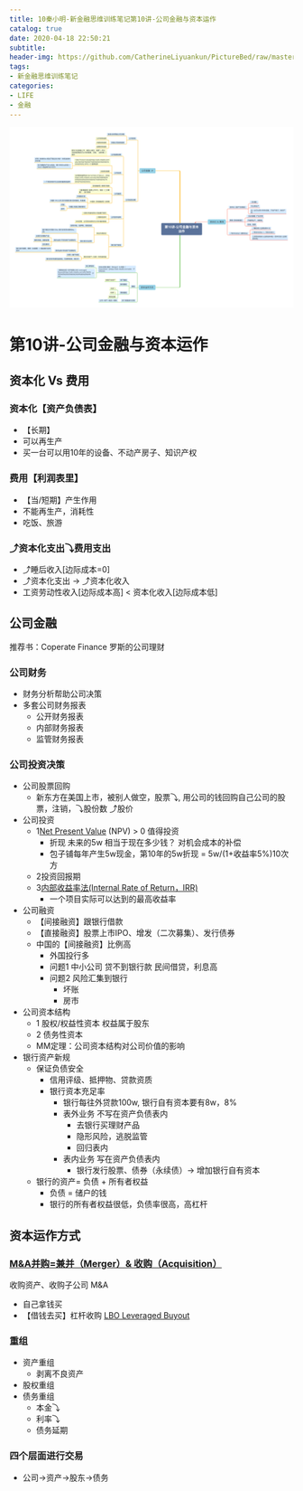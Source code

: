 ```yaml
---
title: 10秦小明-新金融思维训练笔记第10讲-公司金融与资本运作
catalog: true
date: 2020-04-18 22:50:21
subtitle:
header-img: https://github.com/CatherineLiyuankun/PictureBed/raw/master/blog/post/%E7%A7%A6%E5%B0%8F%E6%98%8E%E7%AC%94%E8%AE%B0/%E7%AC%AC10%E8%AE%B2-%E5%85%AC%E5%8F%B8%E9%87%91%E8%9E%8D%E4%B8%8E%E8%B5%84%E6%9C%AC%E8%BF%90%E4%BD%9C.png
tags:
- 新金融思维训练笔记
categories:
- LIFE
- 金融
---
```


![思维导图](https://github.com/CatherineLiyuankun/PictureBed/raw/master/blog/post/%E7%A7%A6%E5%B0%8F%E6%98%8E%E7%AC%94%E8%AE%B0/%E7%AC%AC10%E8%AE%B2-%E5%85%AC%E5%8F%B8%E9%87%91%E8%9E%8D%E4%B8%8E%E8%B5%84%E6%9C%AC%E8%BF%90%E4%BD%9C.png)

# 第10讲-公司金融与资本运作

## 资本化 Vs 费用

### 资本化【资产负债表】

- 【长期】
- 可以再生产
- 买一台可以用10年的设备、不动产房子、知识产权

### 费用【利润表里】

- 【当/短期】产生作用
- 不能再生产，消耗性
- 吃饭、旅游

### ⤴资本化支出⤵费用支出

- ⤴睡后收入[边际成本=0]
- ⤴资本化支出 -> ⤴资本化收入
- 工资劳动性收入[边际成本高] < 资本化收入[边际成本低]

## 公司金融

推荐书：Coperate Finance 罗斯的公司理财

### 公司财务

- 财务分析帮助公司决策
- 多套公司财务报表
  - 公开财务报表
  - 内部财务报表
  - 监管财务报表

### 公司投资决策

- 公司股票回购
  - 新东方在美国上市，被别人做空，股票⤵, 用公司的钱回购自己公司的股票，注销，⤵股份数 ⤴股价
- 公司投资
  - 1[Net Present Value](https://wiki.mbalib.com/wiki/%E5%87%80%E7%8E%B0%E5%80%BC%E6%B3%95) (NPV) > 0 值得投资
    - 折现  未来的5w 相当于现在多少钱？ 对机会成本的补偿  
    - 包子铺每年产生5w现金，第10年的5w折现 = 5w/(1+收益率5%)10次方
  - 2投资回报期
  - 3[内部收益率法(Internal Rate of Return，IRR)](https://wiki.mbalib.com/wiki/%E5%86%85%E9%83%A8%E6%94%B6%E7%9B%8A%E7%8E%87%E6%B3%95)
    - 一个项目实际可以达到的最高收益率
- 公司融资
  - 【间接融资】跟银行借款
  - 【直接融资】股票上市IPO、增发（二次募集）、发行债券
  - 中国的【间接融资】比例高
    - 外国投行多 
    - 问题1 中小公司 贷不到银行款 民间借贷，利息高
    - 问题2 风险汇集到银行
      - 坏账
      - 房市
- 公司资本结构
  - 1 股权/权益性资本 权益属于股东
  - 2 债务性资本
  - MM定理：公司资本结构对公司价值的影响
- 银行资产新规
  - 保证负债安全
    - 信用评级、抵押物、贷款资质
    - 银行资本充足率
      - 银行每往外贷款100w, 银行自有资本要有8w，8%
      - 表外业务 不写在资产负债表内
        - 去银行买理财产品
        - 隐形风险，逃脱监管
        - 回归表内
      - 表内业务 写在资产负债表内
        - 银行发行股票、债券（永续债）-> 增加银行自有资本
  - 银行的资产= 负债 + 所有者权益
    - 负债 = 储户的钱
    - 银行的所有者权益很低，负债率很高，高杠杆

## 资本运作方式

### [M&A并购=兼并（Merger）& 收购（Acquisition）](https://wiki.mbalib.com/wiki/M%26A)

收购资产、收购子公司 M&A

- 自己拿钱买
- 【借钱去买】杠杆收购 [LBO Leveraged Buyout](https://wiki.mbalib.com/wiki/%E6%9D%A0%E6%9D%86%E6%94%B6%E8%B4%AD)
<!-- - Good well 商域 -->

### 重组

- 资产重组
  - 剥离不良资产
- 股权重组
- 债务重组
  - 本金⤵
  - 利率⤵
  - 债务延期

### 四个层面进行交易

- 公司->资产->股东->债务
